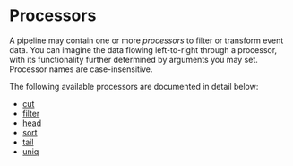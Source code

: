 # Processors

A pipeline may contain one or more _processors_ to filter or transform event data. You can imagine the data flowing left-to-right through a processor, with its functionality further determined by arguments you may set. Processor names are case-insensitive.

The following available processors are documented in detail below:

* [cut](http://localhost:6060/pkg/github.com/mccanne/zq/proc/#Cut)
* [filter](http://localhost:6060/pkg/github.com/mccanne/zq/proc/#Cut)
* [head](http://localhost:6060/pkg/github.com/mccanne/zq/proc/#Cut)
* [sort](http://localhost:6060/pkg/github.com/mccanne/zq/proc/#Cut)
* [tail](http://localhost:6060/pkg/github.com/mccanne/zq/proc/#Cut)
* [uniq](http://localhost:6060/pkg/github.com/mccanne/zq/proc/#Cut)
